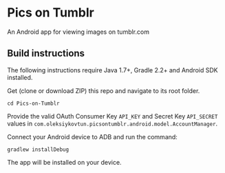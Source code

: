# Pics on Tumblr

An Android app for viewing images on tumblr.com


## Build instructions

The following instructions require Java 1.7+, Gradle 2.2+ and Android SDK installed.

Get (clone or download ZIP) this repo and navigate to its root folder.

    cd Pics-on-Tumblr

Provide the valid OAuth Consumer Key `API_KEY` and Secret Key `API_SECRET` values
in `com.oleksiykovtun.picsontumblr.android.model.AccountManager`.

Connect your Android device to ADB and run the command:

    gradlew installDebug

The app will be installed on your device.
